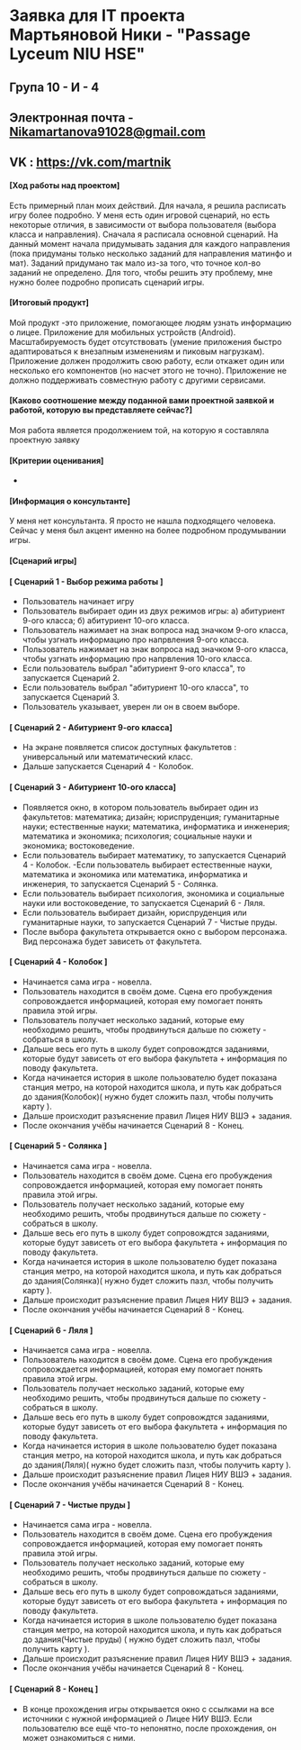 # Заявка для IT проекта Мартьяновой Ники - "Passage Lyceum NIU HSE"

## Група 10 - И - 4

## Электронная почта - Nikamartanova91028@gmail.com
## VK : https://vk.com/martnik


#### [Ход работы над проектом]

Есть примерный план моих действий. 
Для начала, я решила расписать игру более подробно. 
У меня есть один игровой сценарий, но есть некоторые отличия, в зависимости от выбора пользователя (выбора класса и направления). 
Сначала я расписала основной сценарий. 
На данный момент начала придумывать задания для каждого направления (пока придуманы только несколько заданий для направления матинфо и мат). 
Заданий придумано так мало из-за того, что точное кол-во заданий не определено. 
Для того, чтобы решить эту проблему, мне нужно более подробно прописать сценарий игры.

#### [Итоговый продукт]

Мой продукт -это приложение, помогающее людям узнать информацию о лицее.
Приложение для мобильных устройств (Android).
Масштабируемость будет отсутствовать (умение приложения быстро адаптироваться к внезапным изменениям и пиковым нагрузкам).
Приложение должен продолжить свою работу, если откажет один или несколько его компонентов (но насчет этого не точно).
Приложение не должно поддерживать совместную работу с другими сервисами.

#### [Каково соотношение между поданной вами проектной заявкой и работой, которую вы представляете сейчас?]

Моя работа является продолжением той, на которую я составляла проектную заявку

#### [Критерии оценивания]

-

#### [Информация о консультанте]

У меня нет консультанта. Я просто не нашла подходящего человека.
Сейчас у меня был акцент именно на более подробном продумывании игры.

#### [Сценарий игры]

#### [ Сценарий 1 - Выбор режима работы ]
- Пользователь начинает игру 
- Пользователь выбирает один из двух режимов игры: a) абитуриент 9-ого класса; б) абитуриент 10-ого класса.
- Пользователь нажимает на знак вопроса над значком 9-ого класса, чтобы узгнать информацию про напрвления 9-ого класса.
- Пользователь нажимает на знак вопроса над значком 9-ого класса, чтобы узгнать информацию про напрвления 10-ого класса.
- Если пользователь выбрал "абитуриент 9-ого класса", то запускается Сценарий 2. 
- Если пользователь выбрал "абитуриент 10-ого класса", то запускается Сценарий 3.
- Пользователь указывает, уверен ли он в своем выборе.
#### [ Сценарий 2 - Абитуриент 9-ого класса]
- На экране появляется список доступных факультетов : универсальный или математический класс. 
- Дальше запускается Сценарий 4 - Колобок.
#### [ Сценарий 3 - Абитуриент 10-ого класса]
- Появляется окно, в котором пользователь выбирает один из факультетов: математика; дизайн; юриспруденция; гуманитарные науки; естественные науки; математика, информатика и инженерия; математика и экономика; психология; социальные науки и экономика; востоковедение.
- Если пользователь выбирает математику, то запускается Сценарий 4 - Колобок.
-Если пользователь выбирает естественные науки, математика и экономика или математика, информатика и инженерия, то запускается Сценарий 5 - Солянка.
- Если пользователь выбирает психология, экономика и социальные науки или востоковедение, то запускается Сценарий 6 - Ляля.
- Если пользователь выбирает дизайн, юриспруденция или гуманитарные науки, то запускается Сценарий 7 - Чистые пруды.
- После выбора факультета открывается окно с выбором персонажа. Вид персонажа будет зависеть от факультета. 
#### [ Сценарий 4 - Колобок ]
- Начинается сама игра - новелла.
- Пользователь находится в своём доме. Сцена его пробуждения сопровождается информацией, которая ему помогает понять правила этой игры.
- Пользователь получает несколько заданий, которые ему необходимо решить, чтобы продвинуться дальше по сюжету - собраться в школу. 
- Дальше весь его путь в школу будет сопровождтся заданиями, которые будут зависеть от его выбора факультета + информация по поводу факультета.
- Когда начинается история в школе пользователю будет показана станция метро, на которой находится школа, и путь как добраться до здания(Колобок)( нужно будет сложить пазл, чтобы получить карту ).
- Дальше происходит разъяснение правил Лицея НИУ ВШЭ + задания. 
- После окончания учёбы начинается Сценарий 8 - Конец. 
#### [ Сценарий 5 - Солянка ]
- Начинается сама игра - новелла.
- Пользователь находится в своём доме. Сцена его пробуждения сопровождается информацией, которая ему помогает понять правила этой игры.
- Пользователь получает несколько заданий, которые ему необходимо решить, чтобы продвинуться дальше по сюжету - собраться в школу. 
- Дальше весь его путь в школу будет сопровождтся заданиями, которые будут зависеть от его выбора факультета + информация по поводу факультета.
- Когда начинается история в школе пользователю будет показана станция метро, на которой находится школа, и путь как добраться до здания(Солянка)( нужно будет сложить пазл, чтобы получить карту ).
- Дальше происходит разъяснение правил Лицея НИУ ВШЭ + задания. 
- После окончания учёбы начинается Сценарий 8 - Конец. 
#### [ Сценарий 6 - Ляля ]
- Начинается сама игра - новелла.
- Пользователь находится в своём доме. Сцена его пробуждения сопровождается информацией, которая ему помогает понять правила этой игры.
- Пользователь получает несколько заданий, которые ему необходимо решить, чтобы продвинуться дальше по сюжету - собраться в школу. 
- Дальше весь его путь в школу будет сопровождтся заданиями, которые будут зависеть от его выбора факультета + информация по поводу факультета.
- Когда начинается история в школе пользователю будет показана станция метро, на которой находится школа, и путь как добраться до здания(Ляля)( нужно будет сложить пазл, чтобы получить карту ).
- Дальше происходит разъяснение правил Лицея НИУ ВШЭ + задания. 
- После окончания учёбы начинается Сценарий 8 - Конец. 
#### [ Сценарий 7 - Чистые пруды ]
- Начинается сама игра - новелла.
- Пользователь находится в своём доме. Сцена его пробуждения сопровождается информацией, которая ему помогает понять правила этой игры.
- Пользователь получает несколько заданий, которые ему необходимо решить, чтобы продвинуться дальше по сюжету - собраться в школу. 
- Дальше весь его путь в школу будет сопровождаться заданиями, которые будут зависеть от его выбора факультета + информация по поводу факультета.
- Когда начинается история в школе пользователю будет показана станция метро, на которой находится школа, и путь как добраться до здания(Чистые пруды) ( нужно будет сложить пазл, чтобы получить карту ).
- Дальше происходит разъяснение правил Лицея НИУ ВШЭ + задания. 
- После окончания учёбы начинается Сценарий 8 - Конец. 
#### [ Сценарий 8 - Конец ]
- В конце прохождения игры открывается окно с ссылками на все источники с нужной информацией о Лицее НИУ ВШЭ. Если пользователю все ещё что-то непонятно, после прохождения, он может ознакомиться с ними.
